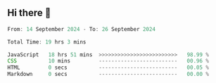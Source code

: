 ## Hi there 👋
<!--START_SECTION:Muni-->

```Javascript
From: 14 September 2024 - To: 26 September 2024

Total Time: 19 hrs 3 mins

JavaScript   18 hrs 51 mins  >>>>>>>>>>>>>>>>>>>>>>>>>   98.99 %
CSS          10 mins         -------------------------   00.96 %
HTML         0 secs          -------------------------   00.05 %
Markdown     0 secs          -------------------------   00.00 %
```

<!--END_SECTION:Muni-->
